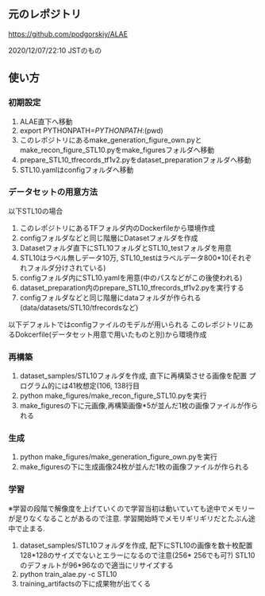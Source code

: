 ## 元のレポジトリ

https://github.com/podgorskiy/ALAE

2020/12/07/22:10 JSTのもの

## 使い方

### 初期設定
1. ALAE直下へ移動
2. export PYTHONPATH=$PYTHONPATH:$(pwd)
3. このレポジトリにあるmake_generation_figure_own.pyとmake_recon_figure_STL10.pyをmake_figuresフォルダへ移動
4. prepare_STL10_tfrecords_tf1v2.pyをdataset_preparationフォルダへ移動
5. STL10.yamlはconfigフォルダへ移動

### データセットの用意方法

以下STL10の場合

1. このレポジトリにあるTFフォルダ内のDockerfileから環境作成
2. configフォルダなどと同じ階層にDatasetフォルダを作成
3. Datasetフォルダ直下にSTL10フォルダとSTL10_testフォルダを用意
4. STL10はラベル無しデータ10万, STL10_testはラベルデータ800*10(それぞれフォルダ分けされている)
5. configフォルダ内にSTL10.yamlを用意(中のパスなどがこの後使われる)
6. dataset_preparation内のprepare_STL10_tfrecords_tf1v2.pyを実行する
7. configフォルダなどと同じ階層にdataフォルダが作られる(data/datasets/STL10/tfrecordsなど)

以下デフォルトではconfigファイルのモデルが用いられる
このレポジトリにあるDokcerfile(データセット用意で用いたものと別)から環境作成

### 再構築

1. dataset_samples/STL10フォルダを作成, 直下に再構築させる画像を配置 プログラム的には41枚想定(106, 138行目
2. python make_figures/make_recon_figure_STL10.pyを実行
3. make_figuresの下に元画像,再構築画像*5が並んだ1枚の画像ファイルが作られる

### 生成

1. python make_figures/make_generation_figure_own.pyを実行
2. make_figuresの下に生成画像24枚が並んだ1枚の画像ファイルが作られる

### 学習

※学習の段階で解像度を上げていくので学習当初は動いていても途中でメモリーが足りなくなることがあるので注意. 学習開始時でメモリギリギリだとたぶん途中で止まる.

1. dataset_samples/STL10フォルダを作成, 配下にSTL10の画像を数十枚配置 128\*128のサイズでないとエラーになるので注意(256\* 256でも可?) STL10のデフォルトが96\*96なので適当にリサイズする
2. python train_alae.py -c STL10
3. training_artifactsの下に成果物が出てくる
